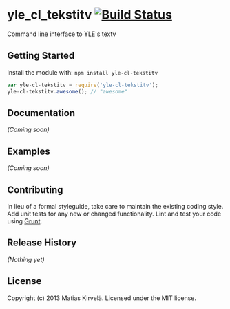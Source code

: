 # yle_cl_tekstitv [![Build Status](https://secure.travis-ci.org/mkirvela/yle-cl-tekstitv.png?branch=master)](http://travis-ci.org/mkirvela/yle-cl-tekstitv)

Command line interface to YLE's textv

## Getting Started
Install the module with: `npm install yle-cl-tekstitv`

```javascript
var yle-cl-tekstitv = require('yle-cl-tekstitv');
yle-cl-tekstitv.awesome(); // "awesome"
```

## Documentation
_(Coming soon)_

## Examples
_(Coming soon)_

## Contributing
In lieu of a formal styleguide, take care to maintain the existing coding style. Add unit tests for any new or changed functionality. Lint and test your code using [Grunt](http://gruntjs.com/).

## Release History
_(Nothing yet)_

## License
Copyright (c) 2013 Matias Kirvelä. Licensed under the MIT license.
